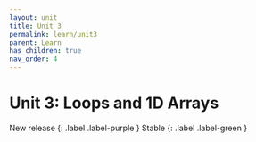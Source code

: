 ```yaml
---
layout: unit
title: Unit 3
permalink: learn/unit3
parent: Learn
has_children: true
nav_order: 4
---
```


# Unit 3: Loops and 1D Arrays

<!-- prettier-ignore-start -->

New release
{: .label .label-purple }
Stable
{: .label .label-green }

<!-- prettier-ignore-end -->
